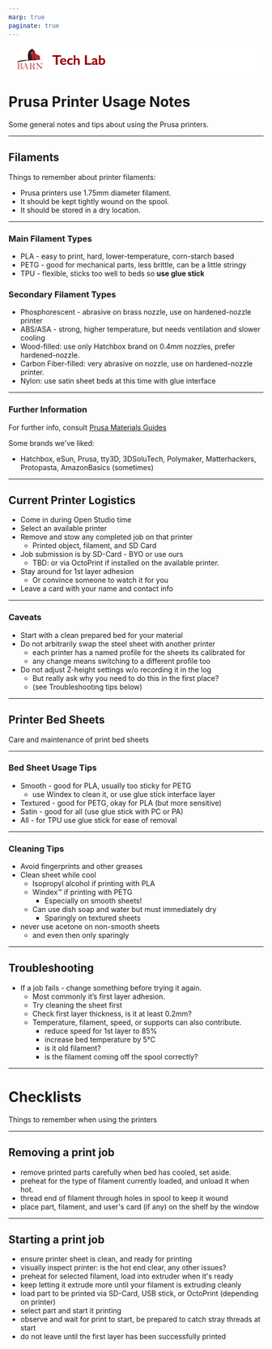 ```yaml
---
marp: true
paginate: true
---
```

<!-- header: Prusa Printer Usage Notes-->
![BARN Tech Lab](../ref/BARN-TechLab-Header.png)

# Prusa Printer Usage Notes
Some general notes and tips about using the Prusa printers.

---
## Filaments

Things to remember about printer filaments:
 - Prusa printers use 1.75mm diameter filament.
 - It should be kept tightly wound on the spool. 
 - It should be stored in a dry location.

---
### Main Filament Types
  - PLA - easy to print, hard, lower-temperature, corn-starch based
  - PETG - good for mechanical parts, less brittle, can be a little stringy
  - TPU - flexible, sticks too well to beds so **use glue stick** 

### Secondary Filament Types
  - Phosphorescent - abrasive on brass nozzle, use on hardened-nozzle printer
  - ABS/ASA - strong, higher temperature, but needs ventilation and slower cooling
  - Wood-filled: use only Hatchbox brand on 0.4mm nozzles, prefer hardened-nozzle.
  - Carbon Fiber-filled: very abrasive on nozzle, use on hardened-nozzle printer.
  - Nylon: use satin sheet beds at this time with glue interface

---
### Further Information

For further info, consult [Prusa Materials Guides](https://help.prusa3d.com/category/material-guide_220)

Some brands we've liked:
  - Hatchbox, eSun, Prusa, tty3D, 3DSoluTech, Polymaker, Matterhackers, Protopasta, AmazonBasics (sometimes)


---
## Current Printer Logistics

  - Come in during Open Studio time
  - Select an available printer
  - Remove and stow any completed job on that printer
    - Printed object, filament, and SD Card
  - Job submission is by SD-Card - BYO or use ours
    - TBD: or via OctoPrint if installed on the available printer.
  - Stay around for 1st layer adhesion
    - Or convince someone to watch it for you
  - Leave a card with your name and contact info


---
### Caveats

  - Start with a clean prepared bed for your material
  - Do not arbitrarily swap the steel sheet with another printer
     - each printer has a named profile for the sheets its calibrated for
     - any change means switching to a different profile too
  - Do not adjust Z-height settings w/o recording it in the log
     - But really ask why you need to do this in the first place?
     - (see Troubleshooting tips below)

---
<!-- header: Printer Bed Sheets -->
## Printer Bed Sheets 

Care and maintenance of print bed sheets

---
### Bed Sheet Usage Tips

  - Smooth - good for PLA, usually too sticky for PETG
    - use Windex to clean it, or use glue stick interface layer
  - Textured - good for PETG, okay for PLA (but more sensitive)
  - Satin - good for all (use glue stick with PC or PA)
  - All - for TPU use glue stick for ease of removal

---
### Cleaning Tips

  - Avoid fingerprints and other greases
  - Clean sheet while cool
     - Isopropyl alcohol if printing with PLA
     - Windex™ if printing with PETG 
        - Especially on smooth sheets!
     - Can use dish soap and water but must immediately dry
       - Sparingly on textured sheets
  - never use acetone on non-smooth sheets
     - and even then only sparingly

---
## Troubleshooting

  - If a job fails - change something before trying it again.
    - Most commonly it’s first layer adhesion.
    - Try cleaning the sheet first
    - Check first layer thickness, is it at least 0.2mm? 
    - Temperature, filament, speed, or supports can also contribute.
      - reduce speed for 1st layer to 85%
      - increase bed temperature by 5°C
      - is it old filament?
      - is the filament coming off the spool correctly?

---
<!-- header: Printer Use Checklists --> 
# Checklists

Things to remember when using the printers

---
## Removing a print job

  -  remove printed parts carefully when bed has cooled, set aside.
  -  preheat for the type of filament currently loaded, and unload it when hot.
  -  thread end of filament through holes in spool to keep it wound
  -  place part, filament, and user's card (if any) on the shelf by the window
 
---
## Starting a print job

  - ensure printer sheet is clean, and ready for printing
  - visually inspect printer: is the hot end clear, any other issues?
  - preheat for selected filament, load into extruder when it's ready
  - keep letting it extrude more until your filament is extruding cleanly
  - load part to be printed via SD-Card, USB stick, or OctoPrint (depending on printer)
  - select part and start it printing
  - observe and wait for print to start, be prepared to catch stray threads at start
  - do not leave until the first layer has been successfully printed
